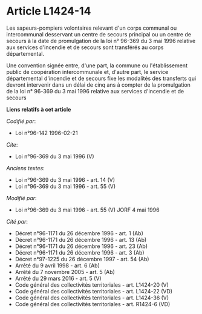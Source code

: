 # Article L1424-14

Les sapeurs-pompiers volontaires relevant d'un corps communal ou intercommunal desservant un centre de secours principal ou
un centre de secours à la date de promulgation de la loi n° 96-369 du 3 mai 1996 relative aux services d'incendie et de
secours sont transférés au corps départemental. 

Une convention signée entre, d'une part, la commune ou l'établissement public de coopération intercommunale et, d'autre part,
le service départemental d'incendie et de secours fixe les modalités des transferts qui devront intervenir dans un délai de
cinq ans à compter de la promulgation de la loi n° 96-369 du 3 mai 1996 relative aux services d'incendie et de secours

**Liens relatifs à cet article**

_Codifié par_:

  - Loi n°96-142 1996-02-21

_Cite_:

  - Loi n°96-369 du 3 mai 1996 (V)

_Anciens textes_:

  - Loi n°96-369 du 3 mai 1996 - art. 14 (V)
  - Loi n°96-369 du 3 mai 1996 - art. 55 (V)

_Modifié par_:

  - Loi n°96-369 du 3 mai 1996 - art. 55 (V) JORF 4 mai 1996

_Cité par_:

  - Décret n°96-1171 du 26 décembre 1996 - art. 1 (Ab)
  - Décret n°96-1171 du 26 décembre 1996 - art. 13 (Ab)
  - Décret n°96-1171 du 26 décembre 1996 - art. 23 (Ab)
  - Décret n°96-1171 du 26 décembre 1996 - art. 3 (Ab)
  - Décret n°97-1225 du 26 décembre 1997 - art. 54 (Ab)
  - Arrêté du 9 avril 1998 - art. 6 (Ab)
  - Arrêté du 7 novembre 2005 - art. 5 (Ab)
  - Arrêté du 29 mars 2016 - art. 5 (V)
  - Code général des collectivités territoriales - art. L1424-20 (V)
  - Code général des collectivités territoriales - art. L1424-22 (VD)
  - Code général des collectivités territoriales - art. L1424-36 (V)
  - Code général des collectivités territoriales - art. R1424-6 (VD)
